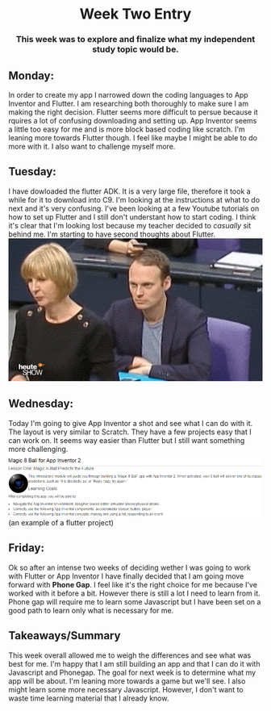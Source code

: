 # <center>Week Two Entry</center> 
### <center>This week was to explore and finalize what my independent study topic would be.</center> 
## Monday:
In order to create my app I narrowed down the coding languages to App Inventor and Flutter. I am researching both thoroughly to make sure I am making the right decision. Flutter seems more difficult to persue because it rquires a lot of confusing downloading and setting up. App Inventor seems a little too easy for me and is more block based coding like scratch. I'm leaning more towards Flutter though. I feel like maybe I might be able to do more with it. I also want to challenge myself more. 
## Tuesday:
I have dowloaded the flutter ADK. It is a very large file, therefore it took a while for it to download into C9. I'm looking at the instructions at what to do next and it's very confusing. I've been looking at a few Youtube tutorials on how to set up Flutter and I still don't understant how to start coding. I think it's clear that I'm looking lost because my teacher decided to *casually* sit behind me. I'm starting to have second thoughts about Flutter.
![](/images/entry2gif.gif)
## Wednesday:
Today I'm going to give App Inventor a shot and see what I can do with it. The layout is very similar to Scratch. They have a few projects easy that I can work on. It seems way easier than Flutter but I still want something more challenging.
![](/images/AppInventor1.png)
(an example of a flutter project)
## Friday:
Ok so after an intense two weeks of deciding wether I was going to work with Flutter or App Inventor I have finally decided that I am going move forward with **Phone Gap**. I feel like it's the right choice for me because I've worked with it before a bit. However there is still a lot I need to learn from it. Phone gap will require me to learn some Javascript but I have been set on a good path to learn only what is necessary for me.
## Takeaways/Summary
This week overall allowed me to weigh the differences and see what was best for me. I'm happy that I am still building an app and that I can do it with Javascript and Phonegap. The goal for next week is to determine what my app will be about. I'm leaning more towards a game but we'll see. I also might learn some more necessary Javascript. However, I don't want to waste time learning material that I already know. 